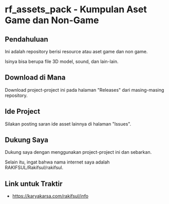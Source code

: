 # rf_assets_pack - Kumpulan Aset Game dan Non-Game

## Pendahuluan

Ini adalah repository berisi resource atau aset game dan non game.

Isinya bisa berupa file 3D model, sound, dan lain-lain.

## Download di Mana

Download project-project ini pada halaman "Releases" dari masing-masing repository.

## Ide Project

Silakan posting saran ide asset lainnya di halaman "Issues".

## Dukung Saya

Dukung saya dengan menggunakan project-project ini dan sebarkan.

Selain itu, ingat bahwa nama internet saya adalah RAKIFSUL/Rakifsul/rakifsul.

## Link untuk Traktir

- https://karyakarsa.com/rakifsul/info